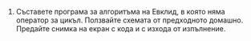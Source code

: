 1. Съставете програма за алгоритъма на Евклид, в която няма оператор за цикъл.
Ползвайте схемата от предходното домашно. Предайте снимка на екран с кода и
с изхода от изпълнение.

